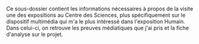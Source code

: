 Ce sous-dossier contient les informations nécessaires à propos de la visite une des expositions au Centre des Sciences, plus spécifiquement sur le dispositif multimédia qui m'a le plus intéressé dans l'exposition Humain. Dans celui-ci, on retrouve les preuves médiatiques que j'ai pris et la fiche d'analyse sur le projet.


